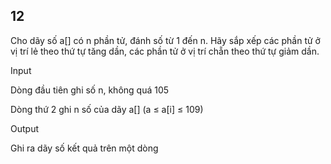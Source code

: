 ## 12
Cho dãy số a[] có n phần tử, đánh số từ 1 đến n. Hãy sắp xếp các phần tử ở vị trí lẻ theo thứ tự tăng dần, các phần tử ở vị trí chẵn theo thứ tự giảm dần.

Input

Dòng đầu tiên ghi số n, không quá 105

Dòng thứ 2 ghi n số của dãy a[] (a ≤ a[i] ≤ 109)

Output

Ghi ra dãy số kết quả trên một dòng